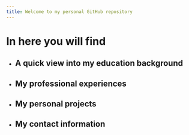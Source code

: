 ```yaml
---
title: Welcome to my personal GitHub repository
---
```


# In here you will find
- ## A quick view into my education background
- ## My professional experiences
- ## My personal projects
- ## My contact information
